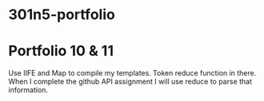 # 301n5-portfolio


# Portfolio 10 & 11

Use IIFE and Map to compile my templates. Token reduce function in there. When I complete the github API assignment I will use reduce to parse that information. 
